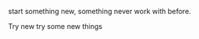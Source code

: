 <p> start something new, something never work with before. </p>
<p> Try new try some new things </p>
